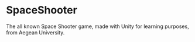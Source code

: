 # SpaceShooter
The all known Space Shooter game, made with Unity for learning purposes, from Aegean University.
